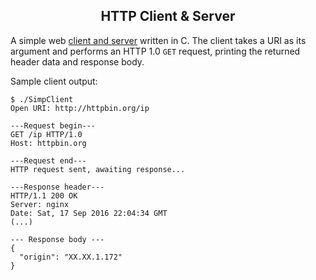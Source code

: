 <center> <h2>HTTP Client & Server</h2> </center>

A simple web [client and server](https://github.com/jordanmckinney/http_client_server) written in C. The client takes a URI as its argument and performs an HTTP 1.0 `GET` request, printing the returned header data and response body.

Sample client output:

```
$ ./SimpClient
Open URI: http://httpbin.org/ip

---Request begin---
GET /ip HTTP/1.0
Host: httpbin.org

---Request end---
HTTP request sent, awaiting response...

---Response header---
HTTP/1.1 200 OK
Server: nginx
Date: Sat, 17 Sep 2016 22:04:34 GMT
(...)

--- Response body ---
{
  "origin": "XX.XX.1.172"
}
```
